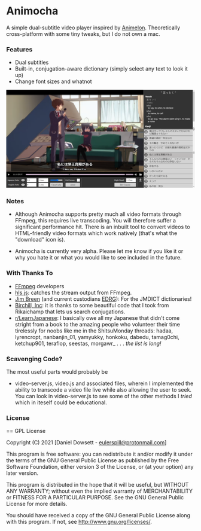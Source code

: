 # Animocha
A simple dual-subtitle video player inspired by [Animelon](http://animelon.com/). Theoretically cross-platform with some tiny tweaks, but I do not own a mac.

### Features

- Dual subtitles
- Built-in, conjugation-aware dictionary (simply select any text to look it up)
- Change font sizes and whatnot

![Screenshot](screenshot.png?raw=true)

### Notes
- Although Animocha supports pretty much all video formats through FFmpeg, this requires live transcoding. You will therefore suffer a significant performance hit. There is an inbuilt tool to convert videos to HTML-friendly video formats which work natively (that's what the "download" icon is).

- Animocha is currently very alpha. Please let me know if you like it or why you hate it or what you would like to see included in the future.

### With Thanks To
- [FFmpeg](http://ffmpeg.org) developers
- [hls.js](https://github.com/video-dev/hls.js/): catches the stream output from FFmpeg.
- [Jim Breen](http://nihongo.monash.edu/japanese.html) (and current custodians [EDRG]("https://www.edrdg.org/")): For the JMDICT dictionaries!
- [Birchill, Inc](https://github.com/birchill): it is thanks to some beautiful code that I took from Rikaichamp that lets us search conjugations.
- [r/LearnJapanese](https://old.reddit.com/r/LearnJapanese/): I basically owe all my Japanese that didn't come stright from a book to the amazing people who volunteer  their time tirelessly for noobs like me in the ShitsuMonday threads: hadaa, lyrencropt, nanbanjin\_01, yamyukky, honkoku, dabedu, tamag0chi, ketchup901, teraflop, seestas, morgawr\_ . . . _the list is long!_

### Scavenging Code?

The most useful parts would probably be

- video-server.js, video.js and associated files, wherein I implemented the ability to transcode a video file live while also allowing the user to seek. You can look in video-server.js to see some of the other methods I _tried_ which in iteself could be educational.

### License

== GPL License

Copyright (C) 2021 [Daniel Dowsett - eulerspill@protonmail.com]

This program is free software: you can redistribute it and/or modify it under the terms of the GNU General Public License as published by the Free Software Foundation, either version 3 of the License, or (at your option) any later version.

This program is distributed in the hope that it will be useful, but WITHOUT ANY WARRANTY; without even the implied warranty of MERCHANTABILITY or FITNESS FOR A PARTICULAR PURPOSE. See the GNU General Public License for more details.

You should have received a copy of the GNU General Public License along with this program. If not, see http://www.gnu.org/licenses/.
